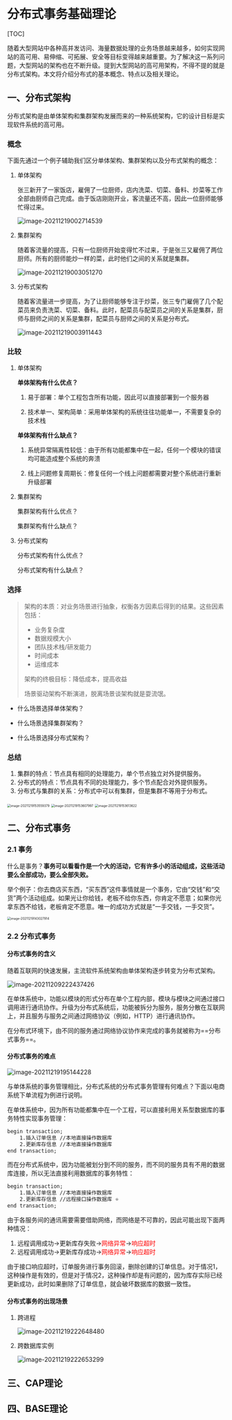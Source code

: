 # 分布式事务基础理论

[TOC]

随着大型网站中各种高并发访问、海量数据处理的业务场景越来越多，如何实现网站的高可用、易伸缩、可拓展、安全等目标变得越来越重要。为了解决这一系列问题，大型网站的架构也在不断升级。提到大型网站的高可用架构，不得不提的就是分布式架构。本文将介绍分布式的基本概念、特点以及相关理论。

## 一、分布式架构

分布式架构是由单体架构和集群架构发展而来的一种系统架构，它的设计目标是实现软件系统的高可用。

### 概念

下面先通过一个例子辅助我们区分单体架构、集群架构以及分布式架构的概念：

1.   单体架构

     张三新开了一家饭店，雇佣了一位厨师，店内洗菜、切菜、备料、炒菜等工作全部由厨师自己完成。由于饭店刚刚开业，客流量还不高，因此一位厨师能够忙得过来。

     ![image-20211219002714539](markdown/分布式基础理论.assets/image-20211219002714539.png)

2.   集群架构

     随着客流量的提高，只有一位厨师开始变得忙不过来，于是张三又雇佣了两位厨师。所有的厨师能炒一样的菜，此时他们之间的关系就是集群。

     ![image-20211219003051270](markdown/分布式基础理论.assets/image-20211219003051270.png)

3.   分布式架构

     随着客流量进一步提高，为了让厨师能够专注于炒菜，张三专门雇佣了几个配菜员来负责洗菜、切菜、备料。此时，配菜员与配菜员之间的关系是集群，厨师与厨师之间的关系是集群，配菜员与厨师之间的关系是分布式。

     ![image-20211219003911443](markdown/分布式基础理论.assets/image-20211219003911443.png)

### 比较

1.   单体架构

     

     **单体架构有什么优点？**

     1.   易于部署：单个工程包含所有功能，因此可以直接部署到一个服务器

     2.   技术单一、架构简单：采用单体架构的系统往往功能单一，不需要复杂的技术栈

          

     **单体架构有什么缺点？**

     1.   系统异常隔离性较低：由于所有功能都集中在一起，任何一个模块的错误均可能造成整个系统的奔溃

     2.   线上问题修复周期长：修复任何一个线上问题都需要对整个系统进行重新升级部署

          

2.   集群架构

     集群架构有什么优点？

     集群架构有什么缺点？

     

3.   分布式架构

     分布式架构有什么优点？

     分布式架构有什么缺点？


### 选择

>   架构的本质：对业务场景进行抽象，权衡各方因素后得到的结果。这些因素包括：
>
>   -   业务复杂度
>   -   数据规模大小
>   -   团队技术栈/研发能力
>   -   时间成本
>   -   运维成本
>
>   架构的终极目标：降低成本，提高收益
>
>   场景驱动架构不断演进，脱离场景谈架构就是耍流氓。

-   什么场景选择单体架构？

    

-   什么场景选择集群架构？

    

-   什么场景选择分布式架构？

### 总结

1.   集群的特点：节点具有相同的处理能力，单个节点独立对外提供服务。
2.   分布式的特点：节点具有不同的处理能力，多个节点配合对外提供服务。
3.   分布式与集群的关系：分布式中可以有集群，但是集群不等用于分布式。

<img src="markdown/分布式基础理论.assets/image-20211219153559379.png" alt="image-20211219153559379" style="zoom:50%;" />

<img src="markdown/分布式基础理论.assets/image-20211219153607997.png" alt="image-20211219153607997" style="zoom:50%;" />

<img src="markdown/分布式基础理论.assets/image-20211219153613622.png" alt="image-20211219153613622" style="zoom:50%;" />

## 二、分布式事务

### 2.1 事务

什么是事务？**事务可以看看作是一个大的活动，它有许多小的活动组成，这些活动要么全部成功，要么全部失败。**

举个例子：你去商店买东西，“买东西”这件事情就是一个事务，它由“交钱”和“交货”两个活动组成。如果光让你给钱，老板不给你东西，你肯定不愿意；如果你光拿东西不给钱，老板肯定不愿意。唯一的成功方式就是“一手交钱，一手交货”。

<img src="markdown/分布式基础理论.assets/image-20211219143027914.png" alt="image-20211219143027914" style="zoom:50%;" />

### 2.2 分布式事务

#### 分布式事务的含义

随着互联网的快速发展，主流软件系统架构由单体架构逐步转变为分布式架构。

![image-20211209222437426](markdown/分布式基础理论.assets/image-20211209222437426.png)

在单体系统中，功能以模块的形式分布在单个工程内部，模块与模块之间通过接口调用进行通讯协作。升级为分布式系统后，功能被拆分为服务，服务分散在互联网上，并且服务与服务之间通过网络协议（例如，HTTP）进行通讯协作。

在分布式环境下，由不同的服务通过网络协议协作来完成的事务就被称为==分布式事务==。

#### 分布式事务的难点



![image-20211219195144228](markdown/分布式基础理论.assets/image-20211219195144228.png)

与单体系统的事务管理相比，分布式系统的分布式事务管理有何难点？下面以电商系统下单流程为例进行说明。

在单体系统中，因为所有功能都集中在一个工程，可以直接利用关系型数据库的事务特性实现事务管理：

```tex
begin transaction;
    1.插入订单信息 //本地直接操作数据库
    2.更新库存信息 //本地直接操作数据库
end transaction;
```

而在分布式系统中，因为功能被划分到不同的服务，而不同的服务具有不用的数据库连接，所以无法直接利用数据库的事务特性：

```tex
begin transaction;
    1.插入订单信息 //本地直接操作数据库
    2.更新库存信息 //远程接口操作数据库 ⭐
end transaction;
```

由于各服务间的通讯需要需要借助网络，而网络是不可靠的，因此可能出现下面两种情况：

1.   远程调用成功→更新库存失败→<font color = red>网络异常</font>→<font color = red>响应超时</font>
2.   远程调用成功→更新库存成功→<font color = red>网络异常</font>→<font color = red>响应超时</font>

由于接口响应超时，订单服务进行事务回滚，删除创建的订单信息。对于情况1，这种操作是有效的，但是对于情况2，这种操作却是有问题的，因为库存实际已经更新成功，此时如果删除了订单信息，就会破坏数据库的数据一致性。

#### 分布式事务的出现场景

1.   跨进程

     ![image-20211219222648480](markdown/分布式基础理论.assets/image-20211219222648480.png)

2.   跨数据库实例

     ![image-20211219222653299](markdown/分布式基础理论.assets/image-20211219222653299.png)

## 三、CAP理论



## 四、BASE理论
